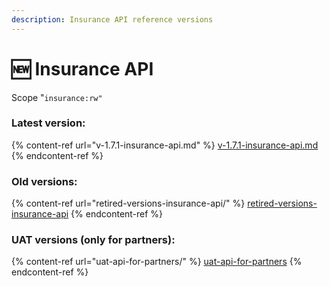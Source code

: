 ```yaml
---
description: Insurance API reference versions
---
```


# 🆕 Insurance API

Scope "`insurance:rw"`

### Latest version:

{% content-ref url="v-1.7.1-insurance-api.md" %}
[v-1.7.1-insurance-api.md](v-1.7.1-insurance-api.md)
{% endcontent-ref %}

### Old versions:

{% content-ref url="retired-versions-insurance-api/" %}
[retired-versions-insurance-api](retired-versions-insurance-api/)
{% endcontent-ref %}

### UAT versions (only for partners):

{% content-ref url="uat-api-for-partners/" %}
[uat-api-for-partners](uat-api-for-partners/)
{% endcontent-ref %}
